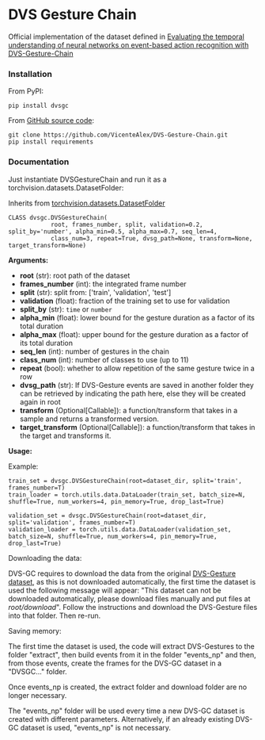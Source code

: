 # DVS Gesture Chain
Official implementation of the dataset defined in [Evaluating the temporal understanding of neural networks on event-based action recognition with DVS-Gesture-Chain](https://arxiv.org/abs/2209.14915)
### Installation
From PyPI:
```
pip install dvsgc
```
From [GitHub source code](https://github.com/VicenteAlex/DVS-Gesture-Chain):
```
git clone https://github.com/VicenteAlex/DVS-Gesture-Chain.git
pip install requirements
```
### Documentation
Just instantiate DVSGestureChain and run it as a torchvision.datasets.DatasetFolder:

Inherits from [torchvision.datasets.DatasetFolder](https://pytorch.org/vision/main/generated/torchvision.datasets.DatasetFolder.html)
```
CLASS dvsgc.DVSGestureChain(
            root, frames_number, split, validation=0.2, split_by='number', alpha_min=0.5, alpha_max=0.7, seq_len=4,
            class_num=3, repeat=True, dvsg_path=None, transform=None, target_transform=None)
```

**Arguments:**

- **root** (str): root path of the dataset
- **frames_number** (int): the integrated frame number
- **split** (str): split from: ['train', 'validation', 'test']
- **validation** (float): fraction of the training set to use for validation
- **split_by** (str): `time` or `number`
- **alpha_min** (float): lower bound for the gesture duration as a factor of its total duration
- **alpha_max** (float): upper bound for the gesture duration as a factor of its total duration
- **seq_len** (int): number of gestures in the chain
- **class_num** (int): number of classes to use (up to 11)
- **repeat** (bool): whether to allow repetition of the same gesture twice in a row
- **dvsg_path** (str): If DVS-Gesture events are saved in another folder they can be retrieved by indicating the path
 here, else they will be created again in root
- **transform** (Optional[Callable]): a function/transform that takes in a sample and returns a transformed version.
- **target_transform** (Optional[Callable]): a function/transform that takes in the target and transforms it.

**Usage:**

Example:
```
train_set = dvsgc.DVSGestureChain(root=dataset_dir, split='train', frames_number=T)
train_loader = torch.utils.data.DataLoader(train_set, batch_size=N, shuffle=True, num_workers=4, pin_memory=True, drop_last=True)

validation_set = dvsgc.DVSGestureChain(root=dataset_dir, split='validation', frames_number=T)
validation_loader = torch.utils.data.DataLoader(validation_set, batch_size=N, shuffle=True, num_workers=4, pin_memory=True, drop_last=True)

```
Downloading the data:

DVS-GC requires to download the data from the original 
[DVS-Gesture dataset](https://ibm.ent.box.com/s/3hiq58ww1pbbjrinh367ykfdf60xsfm8/folder/50167556794),
as this is not downloaded automatically, the first time the dataset is used the following message will appear:
"This dataset can not be downloaded automatically, please download files manually and put files at *root/download*".
Follow the instructions and download the DVS-Gesture files into that folder. Then re-run.

Saving memory:

The first time the dataset is used, the code will extract DVS-Gestures to the folder "extract", then build events from
it in the folder "events_np" and then, from those events, create the frames for the DVS-GC dataset in a "DVSGC..." folder.

Once events_np is created, the extract folder and download folder are no longer necessary.

The "events_np" folder will be used every time a new DVS-GC dataset is created with different parameters. Alternatively, 
if an already existing DVS-GC dataset is used, "events_np" is not necessary.